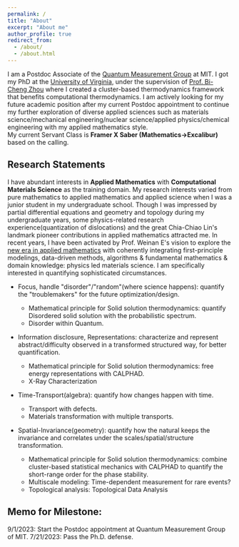 ```yaml
---
permalink: /
title: "About"
excerpt: "About me"
author_profile: true
redirect_from: 
  - /about/
  - /about.html
---
```


I am a Postdoc Associate of the [Quantum Measurement Group](qm.mit.edu) at MIT. I got my PhD at the [University of Virginia](http://www.virginia.edu/), under the supervision of [Prof. Bi-Cheng Zhou](https://engineering.virginia.edu/zhou-group) where I created a cluster-based thermodynamics framework that benefits computational thermodynamics. I am actively looking for my future academic position after my current Postdoc appointment to continue my further exploration of diverse applied sciences such as materials science/mechanical engineering/nuclear science/applied physics/chemical engineering with my applied mathematics style.  
My current Servant Class is **Framer X Saber (Mathematics->Excalibur)** based on the calling.

Research Statements
---
I have abundant interests in **Applied Mathematics** with **Computational Materials Science** as the training domain. My research interests varied from pure mathematics to applied mathematics and applied science when I was a junior student in my undergraduate school. Though I was impressed by partial differential equations and geometry and topology during my undergraduate years, some physics-related research experience(quantization of dislocations) and the great Chia-Chiao Lin's landmark pioneer contributions in applied mathematics attracted me. In recent years, I have been activated by Prof. Weinan E's vision to explore the [new era in applied mathematics](https://www.ams.org/notices/202104/rnoti-p565.pdf) with coherently integrating first-principle modelings, data-driven methods, algorithms & fundamental mathematics & domain knowledge: physics led materials science. I am specifically interested in quantifying sophisticated circumstances.



* Focus, handle "disorder"/"random"(where science happens): quantify the "troublemakers" for the future optimization/design.
  * Mathematical principle for Solid solution thermodynamics: quantify Disordered solid solution with the probabilistic spectrum.
  * Disorder within Quantum.

* Information disclosure, Representations: characterize and represent abstract/difficulty observed in a transformed structured way, for better quantification.
  * Mathematical principle for Solid solution thermodynamics: free energy representations with CALPHAD.
  * X-Ray Characterization

* Time-Transport(algebra): quantify how changes happen with time.
  * Transport with defects.
  * Materials transformation with multiple transports.

* Spatial-Invariance(geometry): quantify how the natural keeps the invariance and correlates under the scales/spatial/structure transformation.
  * Mathematical principle for Solid solution thermodynamics: combine cluster-based statistical mechanics with CALPHAD to quantify the short-range order for the phase stability.
  * Multiscale modeling: Time-dependent measurement for rare events?
  * Topological analysis: Topological Data Analysis






Memo for Milestone:
---
9/1/2023: Start the Postdoc appointment at Quantum Measurement Group of MIT.
7/21/2023: Pass the Ph.D. defense.




